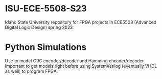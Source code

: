 # ISU-ECE-5508-S23
Idaho State University repository for FPGA projects in ECE5508 (Advanced Digital Logic Design) spring 2023.

# Python Simulations
Use to model CRC encoder/decoder and Hamming encoder/decoder. Important to get models right before using SystemVerilog (eventually VHDL as well) to program FPGA.